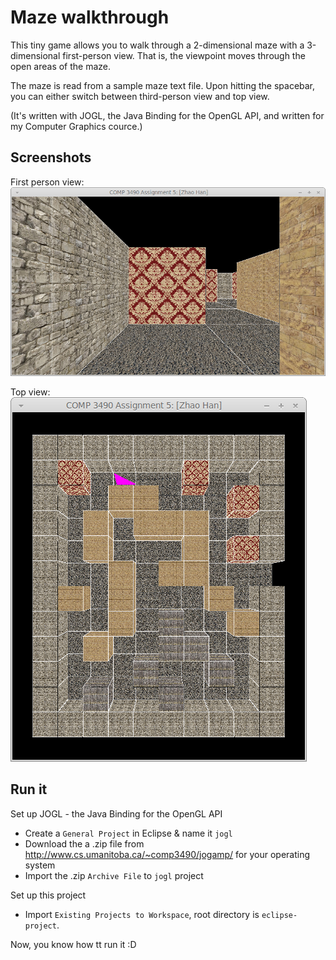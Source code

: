 # Maze walkthrough

This tiny game allows you to walk through a 2-dimensional maze with a 3-dimensional first-person view. That is, the viewpoint moves through the open areas of the maze.

The maze is read from a sample maze text file. Upon hitting the spacebar, you can either switch between third-person view and top view.

(It's written with JOGL, the Java Binding for the OpenGL API, and written for my Computer Graphics cource.)

## Screenshots

First person view:    
![](/screenshot-first-person-view.png)

Top view:    
![](/screenshot-top-view.png)

## Run it

Set up JOGL - the Java Binding for the OpenGL API

- Create a `General Project` in Eclipse & name it `jogl`
- Download the a .zip file from http://www.cs.umanitoba.ca/~comp3490/jogamp/ for your operating system
- Import the .zip `Archive File` to `jogl` project

Set up this project

- Import `Existing Projects to Workspace`, root directory is `eclipse-project`.

Now, you know how tt run it :D
